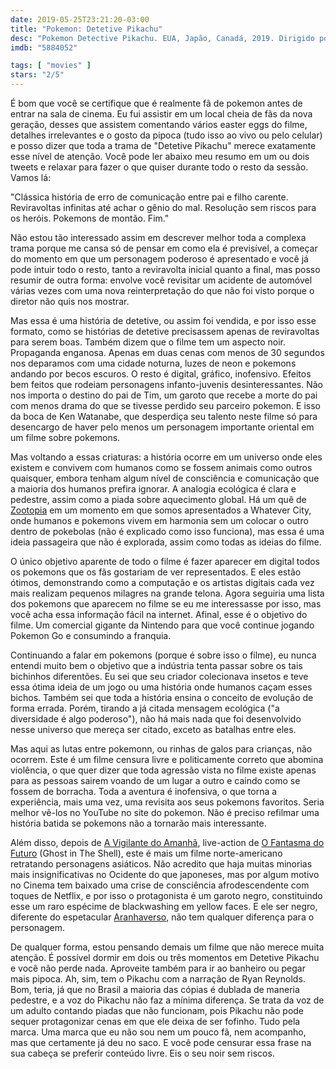 ```yaml
---
date: 2019-05-25T23:21:20-03:00
title: "Pokemon: Detetive Pikachu"
desc: "Pokemon Detective Pikachu. EUA, Japão, Canadá, 2019. Dirigido por Rob Letterman. Roteiro por Dan Hernandez, Benji Samit, Rob Letterman, Derek Connolly, estória de Dan Hernandez, Benji Samit, Nicole Perlman, baseado na criação de Satoshi Tajiri, Ken Sugimori, Junichi Masuda, personagens de Atsuko Nishida e estória original de Tomokazu Ohara, Haruka Utsui. Tudo isso para fazer uma bosta de história. Com Ryan Reynolds que aparece primeiro nos créditos mas tem apenas 10 segundos em tela (o resto é dublagem que você provavemente não assistirá nos cinemas brasileiros), Justice Smith, Kathryn Newton. E... Ken Watanabe? O que você tá fazendo aqui?"
imdb: "5884052"

tags: [ "movies" ]
stars: "2/5"
---
```

É bom que você se certifique que é realmente fã de pokemon antes de entrar na sala de cinema. Eu fui assistir em um local cheia de fãs da nova geração, desses que assistem comentando vários easter eggs do filme, detalhes irrelevantes e o gosto da pipoca (tudo isso ao vivo ou pelo celular) e posso dizer que toda a trama de "Detetive Pikachu" merece exatamente esse nível de atenção. Você pode ler abaixo meu resumo em um ou dois tweets e relaxar para fazer o que quiser durante todo o resto da sessão. Vamos lá:

"Clássica história de erro de comunicação entre pai e filho carente. Reviravoltas infinitas até achar o gênio do mal. Resolução sem riscos para os heróis. Pokemons de montão. Fim."

Não estou tão interessado assim em descrever melhor toda a complexa trama porque me cansa só de pensar em como ela é previsível, a começar do momento em que um personagem poderoso é apresentado e você já pode intuir todo o resto, tanto a reviravolta inicial quanto a final, mas posso resumir de outra forma: envolve você revisitar um acidente de automóvel várias vezes com uma nova reinterpretação do que não foi visto porque o diretor não quis nos mostrar.

Mas essa é uma história de detetive, ou assim foi vendida, e por isso esse formato, como se histórias de detetive precisassem apenas de reviravoltas para serem boas. Também dizem que o filme tem um aspecto noir. Propaganda enganosa. Apenas em duas cenas com menos de 30 segundos nos deparamos com uma cidade noturna, luzes de neon e pokemons andando por becos escuros. O resto é digital, gráfico, inofensivo. Efeitos bem feitos que rodeiam personagens infanto-juvenis desinteressantes. Não nos importa o destino do pai de Tim, um garoto que recebe a morte do pai com menos drama do que se tivesse perdido seu parceiro pokemon. E isso da boca de Ken Watanabe, que desperdiça seu talento neste filme só para desencargo de haver pelo menos um personagem importante oriental em um filme sobre pokemons.

Mas voltando a essas criaturas: a história ocorre em um universo onde eles existem e convivem com humanos como se fossem animais como outros quaisquer, embora tenham algum nível de consciência e comunicação que a maioria dos humanos prefira ignorar. A analogia ecológica é clara e pedestre, assim como a piada sobre aquecimento global. Há um quê de [Zootopia](/zootopia) em um momento em que somos apresentados a Whatever City, onde humanos e pokemons vivem em harmonia sem um colocar o outro dentro de pokebolas (não é explicado como isso funciona), mas essa é uma ideia passageira que não é explorada, assim como todas as ideias do filme.

O único objetivo aparente de todo o filme é fazer aparecer em digital todos os pokemons que os fãs gostariam de ver representados. E eles estão ótimos, demonstrando como a computação e os artistas digitais cada vez mais realizam pequenos milagres na grande telona. Agora seguiria uma lista dos pokemons que aparecem no filme se eu me interessasse por isso, mas você acha essa informação fácil na internet. Afinal, esse é o objetivo do filme. Um comercial gigante da Nintendo para que você continue jogando Pokemon Go e consumindo a franquia.

Continuando a falar em pokemons (porque é sobre isso o filme), eu nunca entendi muito bem o objetivo que a indústria tenta passar sobre os tais bichinhos diferentões. Eu sei que seu criador colecionava insetos e teve essa ótima ideia de um jogo ou uma história onde humanos caçam esses bichos. Também sei que toda a história ensina o conceito de evolução de forma errada. Porém, tirando a já citada mensagem ecológica ("a diversidade é algo poderoso"), não há mais nada que foi desenvolvido nesse universo que mereça ser citado, exceto as batalhas entre eles.

Mas aqui as lutas entre pokemonn, ou rinhas de galos para crianças, não ocorrem. Este é um filme censura livre e politicamente correto que abomina violência, o que quer dizer que toda agressão vista no filme existe apenas para as pessoas sairem voando de um lugar a outro e caindo como se fossem de borracha. Toda a aventura é inofensiva, o que torna a experiência, mais uma vez, uma revisita aos seus pokemons favoritos. Seria melhor vê-los no YouTube no site do pokemon. Não é preciso refilmar uma história batida se pokemons não a tornarão mais interessante.

Além disso, depois de [A Vigilante do Amanhã](/a-vigilante-do-amanha-ghost-in-the-shell), live-action de [O Fantasma do Futuro](/o-fantasma-do-futuro) (Ghost in The Shell), este é mais um filme norte-americano retratando personagens asiáticos. Não acredito que haja muitas minorias mais insignificativas no Ocidente do que japoneses, mas por algum motivo no Cinema tem baixado uma crise de consciência afrodescendente com toques de Netflix, e por isso o protagonista é um garoto negro, constituindo esse um raro espécime de blackwashing em yellow faces. E ele ser negro, diferente do espetacular [Aranhaverso](/homem-aranha-no-aranhaverso), não tem qualquer diferença para o personagem.

De qualquer forma, estou pensando demais um filme que não merece muita atenção. É possível dormir em dois ou três momentos em Detetive Pikachu e você não perde nada. Aproveite também para ir ao banheiro ou pegar mais pipoca. Ah, sim, tem o Pikachu com a narração de Ryan Reynolds. Bom, teria, já que no Brasil a maioria das cópias é dublada de maneria pedestre, e a voz do Pikachu não faz a mínima diferença. Se trata da voz de um adulto contando piadas que não funcionam, pois Pikachu não pode sequer protagonizar cenas em que ele deixa de ser fofinho. Tudo pela marca. Uma marca que eu não sou nem um pouco fã, nem acompanho, mas que certamente já deu no saco. E você pode censurar essa frase na sua cabeça se preferir conteúdo livre. Eis o seu noir sem riscos.
